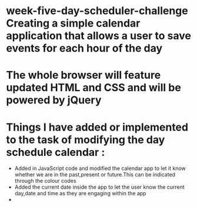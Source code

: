# week-five-day-scheduler-challenge Creating a simple calendar application that allows a user to save events for each hour of the day
# The whole browser will feature updated HTML and CSS and will be powered by jQuery

# Things I have added or implemented to the task of modifying the day schedule calendar : 

- Added in JavaScript code and modified the calendar app to let it know whether we are in the past,present or future.This can be indicated through the colour codes
- Added the current date inside the app to let the user know the current day,date and time as they are engaging within the app
- 